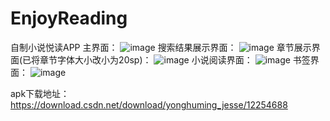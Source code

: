 # EnjoyReading
自制小说悦读APP
主界面：
![image](https://github.com/hellojessehao/EnjoyReading/blob/master/app/src/main/res/mipmap-hdpi/md_show_1.png)
搜索结果展示界面：
![image](https://github.com/hellojessehao/EnjoyReading/blob/master/app/src/main/res/mipmap-hdpi/md_show_2.png)
章节展示界面(已将章节字体大小改小为20sp)：
![image](https://github.com/hellojessehao/EnjoyReading/blob/master/app/src/main/res/mipmap-hdpi/md_show_3.png)
小说阅读界面：
![image](https://github.com/hellojessehao/EnjoyReading/blob/master/app/src/main/res/mipmap-hdpi/md_show_4.png)
书签界面：
![image](https://github.com/hellojessehao/EnjoyReading/blob/master/app/src/main/res/mipmap-hdpi/md_show_5.png)

apk下载地址：https://download.csdn.net/download/yonghuming_jesse/12254688
